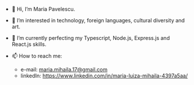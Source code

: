 - 👋 Hi, I’m Maria Pavelescu.
- 👀 I’m interested in technology, foreign languages, cultural diversity and art.
- 🌱 I’m currently perfecting my Typescript, Node.js, Express.js and React.js skills.

- 📫 How to reach me: 
  - e-mail: maria.mihaila.17@gmail.com
  - linkedIn: https://www.linkedin.com/in/maria-luiza-mihaila-4397a5aa/
